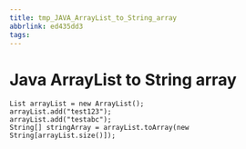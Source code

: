 ```yaml
---
title: tmp_JAVA_ArrayList_to_String_array
abbrlink: ed435dd3
tags:
---
```

Java ArrayList to String array
===

```
List arrayList = new ArrayList();
arrayList.add("test123");
arrayList.add("testabc");
String[] stringArray = arrayList.toArray(new String[arrayList.size()]);
```